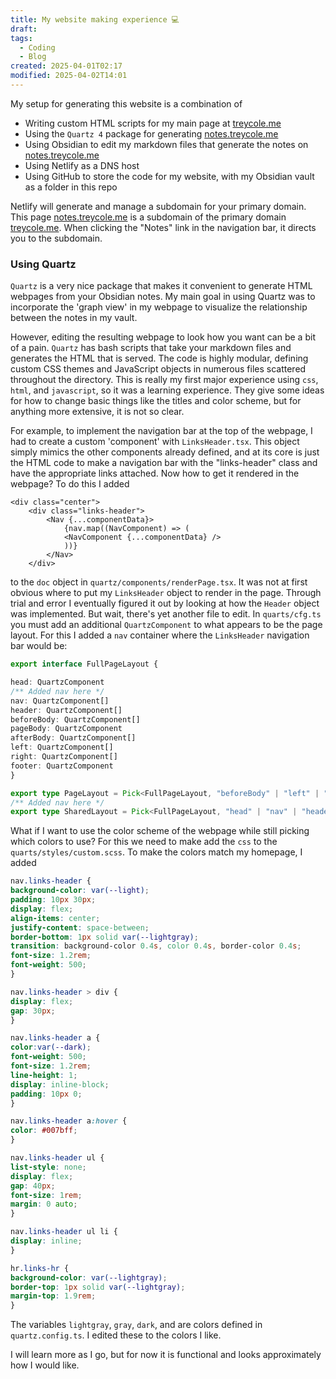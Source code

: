 ```yaml
---
title: My website making experience 💻
draft: 
tags:
  - Coding
  - Blog
created: 2025-04-01T02:17
modified: 2025-04-02T14:01
---
```

My setup for generating this website is a combination of 

- Writing custom HTML scripts for my main page at [treycole.me](treycole.me)
- Using the `Quartz 4` package for generating [notes.treycole.me](notes.treycole.me)
- Using Obsidian to edit my markdown files that generate the notes on [notes.treycole.me](notes.treycole.me) 
- Using Netlify as a DNS host
- Using GitHub to store the code for my website, with my Obsidian vault as a folder in this repo

Netlify will generate and manage a subdomain for your primary domain. This page [notes.treycole.me](notes.treycole.me) is a subdomain of the primary domain [treycole.me](treycole.me). When clicking the "Notes" link in the navigation bar, it directs you to the subdomain.
### Using Quartz

`Quartz` is a very nice package that makes it convenient to generate HTML webpages from your Obsidian notes. My main goal in using Quartz was to incorporate the 'graph view' in my webpage to visualize the relationship between the notes in my vault. 

However, editing the resulting webpage to look how you want can be a bit of a pain. `Quartz` has bash scripts that take your markdown files and generates the HTML that is served. The code is highly modular, defining custom CSS themes and JavaScript objects in numerous files scattered throughout the directory. This is really my first major experience using `css`, `html`, and `javascript`, so it was a learning experience. They give some ideas for how to change basic things like the titles and color scheme, but for anything more extensive, it is not so clear.

For example, to implement the navigation bar at the top of the webpage, I had to create a custom 'component' with `LinksHeader.tsx`. This object simply mimics the other components already defined, and at its core is just the HTML code to make a navigation bar with the "links-header" class and have the appropriate links attached. Now how to get it rendered in the webpage? To do this I added

```tsx
<div class="center">
	<div class="links-header">
		<Nav {...componentData}>
			{nav.map((NavComponent) => (
			<NavComponent {...componentData} />
			))}
		</Nav>
	</div>
```


to the `doc` object in `quartz/components/renderPage.tsx`. It was not at first obvious where to put my `LinksHeader` object to render in the page. Through trial and error I eventually figured it out by looking at how the `Header` object was implemented. But wait, there's yet another file to edit. In `quarts/cfg.ts` you must add an additional `QuartzComponent` to what appears to be the page layout. For this I added a `nav` container where the `LinksHeader` navigation bar would be:

```ts
export interface FullPageLayout {

head: QuartzComponent
/** Added nav here */
nav: QuartzComponent[]
header: QuartzComponent[]
beforeBody: QuartzComponent[]
pageBody: QuartzComponent
afterBody: QuartzComponent[]
left: QuartzComponent[]
right: QuartzComponent[]
footer: QuartzComponent
}

export type PageLayout = Pick<FullPageLayout, "beforeBody" | "left" | "right">
/** Added nav here */
export type SharedLayout = Pick<FullPageLayout, "head" | "nav" | "header" | "footer" | "afterBody">
```

What if I want to use the color scheme of the webpage while still picking which colors to use? For this we need to make add the `css` to the `quarts/styles/custom.scss`. To make the colors match my homepage, I added

```scss
nav.links-header {
background-color: var(--light);
padding: 10px 30px;
display: flex;
align-items: center;
justify-content: space-between;
border-bottom: 1px solid var(--lightgray);
transition: background-color 0.4s, color 0.4s, border-color 0.4s;
font-size: 1.2rem;
font-weight: 500;
}

nav.links-header > div {
display: flex;
gap: 30px;
}

nav.links-header a {
color:var(--dark);
font-weight: 500;
font-size: 1.2rem;
line-height: 1;
display: inline-block;
padding: 10px 0;
}

nav.links-header a:hover {
color: #007bff;
}

nav.links-header ul {
list-style: none;
display: flex;
gap: 40px;
font-size: 1rem;
margin: 0 auto;
}

nav.links-header ul li {
display: inline;
}

hr.links-hr {
background-color: var(--lightgray);
border-top: 1px solid var(--lightgray);
margin-top: 1.9rem;
}
```

The variables `lightgray`, `gray`, `dark`, and are colors defined in `quartz.config.ts`. I edited these to the colors I like.

I will learn more as I go, but for now it is functional and looks approximately how I would like. 